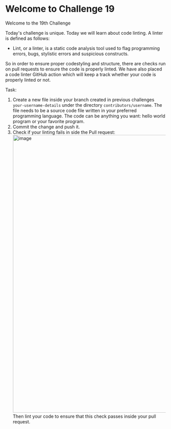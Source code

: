 # Welcome to Challenge 19

Welcome to the 19th Challenge

Today's challenge is unique. Today we will learn about code linting. A linter is defined as follows:
- Lint, or a linter, is a static code analysis tool used to flag programming errors, bugs, stylistic errors and suspicious constructs.

So in order to ensure proper codestyling and structure, there are checks run on pull requests to ensure the code is properly linted. We have also placed a code linter GitHub action which will keep a track whether your code is properly linted or not.

Task:
1. Create a new file inside your branch created in previous challenges ``your-username-details`` under the directory ``contributors/username``. The file needs to be a source code file written in your preferred programming language. The code can be anything you want: hello world program or your favorite program.
2. Commit the change and push it.
3. Check if your linting fails in side the Pull request: <img width="870" alt="image" src="https://user-images.githubusercontent.com/19529592/190969615-f3205b26-83eb-4b5f-b7a5-19567a575a9a.png"> <br> Then lint your code to ensure that this check passes inside your pull request.